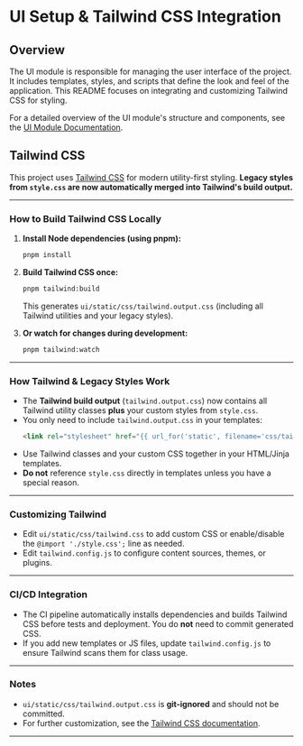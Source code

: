 # UI Setup & Tailwind CSS Integration

## Overview

The UI module is responsible for managing the user interface of the project. It includes templates, styles, and scripts that define the look and feel of the application. This README focuses on integrating and customizing Tailwind CSS for styling.

For a detailed overview of the UI module's structure and components, see the [UI Module Documentation](../docs/ui-overview.md).

## Tailwind CSS

This project uses [Tailwind CSS](https://tailwindcss.com/) for modern utility-first styling. **Legacy styles from `style.css` are now automatically merged into Tailwind's build output.**

---

### How to Build Tailwind CSS Locally

1. **Install Node dependencies (using pnpm):**
   ```sh
   pnpm install
   ```

2. **Build Tailwind CSS once:**
   ```sh
   pnpm tailwind:build
   ```
   This generates `ui/static/css/tailwind.output.css` (including all Tailwind utilities and your legacy styles).

3. **Or watch for changes during development:**
   ```sh
   pnpm tailwind:watch
   ```

---

### How Tailwind & Legacy Styles Work

- The **Tailwind build output** (`tailwind.output.css`) now contains all Tailwind utility classes **plus** your custom styles from `style.css`.
- You only need to include `tailwind.output.css` in your templates:
  ```html
  <link rel="stylesheet" href="{{ url_for('static', filename='css/tailwind.output.css') }}">
  ```
- Use Tailwind classes and your custom CSS together in your HTML/Jinja templates.
- **Do not** reference `style.css` directly in templates unless you have a special reason.

---

### Customizing Tailwind

- Edit `ui/static/css/tailwind.css` to add custom CSS or enable/disable the `@import './style.css';` line as needed.
- Edit `tailwind.config.js` to configure content sources, themes, or plugins.

---

### CI/CD Integration

- The CI pipeline automatically installs dependencies and builds Tailwind CSS before tests and deployment. You do **not** need to commit generated CSS.
- If you add new templates or JS files, update `tailwind.config.js` to ensure Tailwind scans them for class usage.

---

### Notes

- `ui/static/css/tailwind.output.css` is **git-ignored** and should not be committed.
- For further customization, see the [Tailwind CSS documentation](https://tailwindcss.com/docs/installation).

---
